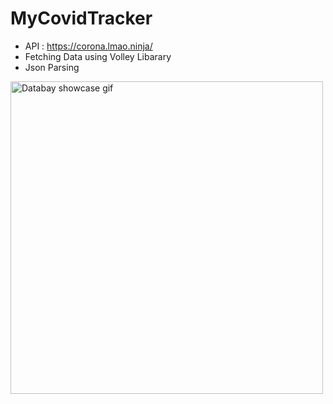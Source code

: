 # MyCovidTracker

* API : https://corona.lmao.ninja/
* Fetching Data using Volley Libarary
* Json Parsing



<img src="https://github.com/imad-elbouhati/imad-imad_public/blob/master/CovidGif.gif" alt="Databay showcase gif" title="Databay showcase gif" width="500"/>

